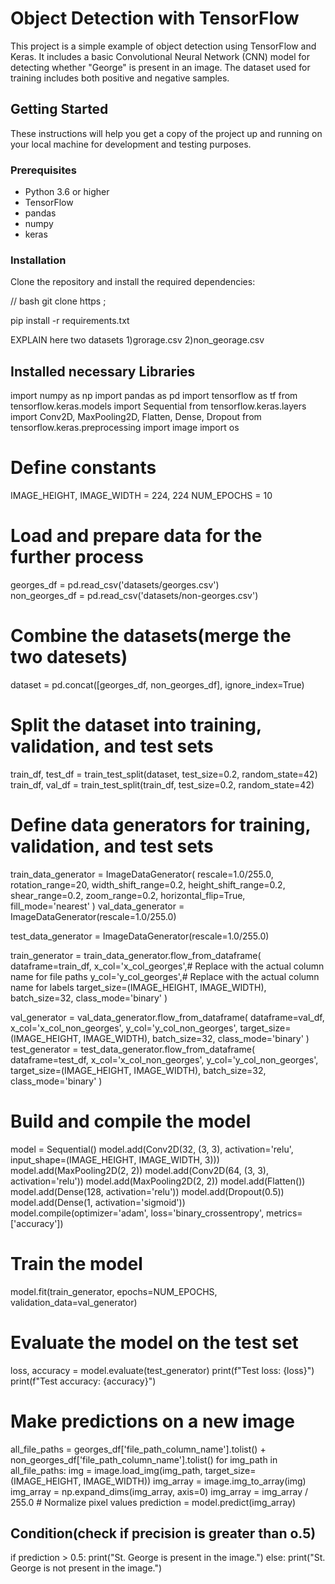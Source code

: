 # Object Detection with TensorFlow

This project is a simple example of object detection using TensorFlow and Keras. It includes a basic Convolutional Neural Network (CNN) model 
for detecting whether "George" is present in an image. The dataset used for training includes both positive and negative samples.

## Getting Started

These instructions will help you get a copy of the project up and running on your local machine for development and testing purposes.

### Prerequisites

- Python 3.6 or higher
- TensorFlow
- pandas
- numpy
- keras


### Installation

Clone the repository and install the required dependencies:

// bash
git clone https ;

pip install -r requirements.txt

EXPLAIN 
here two datasets
1)grorage.csv
2)non_georage.csv

## Installed necessary Libraries
import numpy as np
import pandas as pd
import tensorflow as tf
from tensorflow.keras.models import Sequential
from tensorflow.keras.layers import Conv2D, MaxPooling2D, Flatten, Dense, Dropout
from tensorflow.keras.preprocessing import image
import os

# Define constants
IMAGE_HEIGHT, IMAGE_WIDTH = 224, 224
NUM_EPOCHS = 10


# Load and prepare data for the further process
georges_df = pd.read_csv('datasets/georges.csv')  
non_georges_df = pd.read_csv('datasets/non-georges.csv') 
# Combine the datasets(merge the two datesets)
dataset = pd.concat([georges_df, non_georges_df], ignore_index=True)

# Split the dataset into training, validation, and test sets
train_df, test_df = train_test_split(dataset, test_size=0.2, random_state=42)
train_df, val_df = train_test_split(train_df, test_size=0.2, random_state=42)

# Define data generators for training, validation, and test sets
train_data_generator = ImageDataGenerator(
    rescale=1.0/255.0,
    rotation_range=20,
    width_shift_range=0.2,
    height_shift_range=0.2,
    shear_range=0.2,
    zoom_range=0.2,
    horizontal_flip=True,
    fill_mode='nearest'
)
val_data_generator = ImageDataGenerator(rescale=1.0/255.0)

test_data_generator = ImageDataGenerator(rescale=1.0/255.0)

train_generator = train_data_generator.flow_from_dataframe(
    dataframe=train_df,
    x_col='x_col_georges',# Replace with the actual column name for file paths
    y_col='y_col_georges',# Replace with the actual column name for labels
    target_size=(IMAGE_HEIGHT, IMAGE_WIDTH),
    batch_size=32,
    class_mode='binary'
)

val_generator = val_data_generator.flow_from_dataframe(
    dataframe=val_df,
    x_col='x_col_non_georges',
    y_col='y_col_non_georges',
    target_size=(IMAGE_HEIGHT, IMAGE_WIDTH),
    batch_size=32,
    class_mode='binary'
)
test_generator = test_data_generator.flow_from_dataframe(
    dataframe=test_df,
    x_col='x_col_non_georges',
    y_col='y_col_non_georges',
    target_size=(IMAGE_HEIGHT, IMAGE_WIDTH),
    batch_size=32,
    class_mode='binary'
)
# Build and compile the model
model = Sequential()
model.add(Conv2D(32, (3, 3), activation='relu', input_shape=(IMAGE_HEIGHT, IMAGE_WIDTH, 3)))
model.add(MaxPooling2D(2, 2))
model.add(Conv2D(64, (3, 3), activation='relu'))
model.add(MaxPooling2D(2, 2))
model.add(Flatten())
model.add(Dense(128, activation='relu'))
model.add(Dropout(0.5))
model.add(Dense(1, activation='sigmoid'))
model.compile(optimizer='adam', loss='binary_crossentropy', metrics=['accuracy'])


# Train the model
model.fit(train_generator, epochs=NUM_EPOCHS, validation_data=val_generator)

# Evaluate the model on the test set
loss, accuracy = model.evaluate(test_generator)
print(f"Test loss: {loss}")
print(f"Test accuracy: {accuracy}")

# Make predictions on a new image
all_file_paths = georges_df['file_path_column_name'].tolist() + non_georges_df['file_path_column_name'].tolist()
for img_path in all_file_paths:
    img = image.load_img(img_path, target_size=(IMAGE_HEIGHT, IMAGE_WIDTH))
    img_array = image.img_to_array(img)
    img_array = np.expand_dims(img_array, axis=0)
    img_array = img_array / 255.0  # Normalize pixel values
    prediction = model.predict(img_array)
## Condition(check if precision is greater than o.5)
  if prediction > 0.5:
        print("St. George is present in the image.")
    else:
        print("St. George is not present in the image.")
